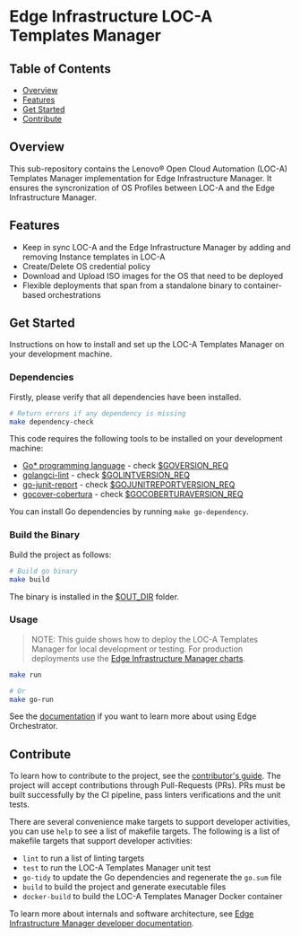 # Edge Infrastructure LOC-A Templates Manager

## Table of Contents

- [Overview](#overview)
- [Features](#features)
- [Get Started](#get-started)
- [Contribute](#contribute)

## Overview

This sub-repository contains the Lenovo® Open Cloud Automation (LOC-A) Templates Manager implementation for Edge
Infrastructure Manager.  It ensures the syncronization of OS Profiles between LOC-A and the Edge Infrastructure
Manager.

## Features

- Keep in sync LOC-A and the Edge Infrastructure Manager by adding and removing Instance templates in LOC-A
- Create/Delete OS credential policy
- Download and Upload ISO images for the OS that need to be deployed
- Flexible deployments that span from a standalone binary to container-based orchestrations

## Get Started

Instructions on how to install and set up the LOC-A Templates Manager on your development machine.

### Dependencies

Firstly, please verify that all dependencies have been installed.

```bash
# Return errors if any dependency is missing
make dependency-check
```

This code requires the following tools to be installed on your development machine:

- [Go\* programming language](https://go.dev) - check [$GOVERSION_REQ](../version.mk)
- [golangci-lint](https://github.com/golangci/golangci-lint) - check [$GOLINTVERSION_REQ](../version.mk)
- [go-junit-report](https://github.com/jstemmer/go-junit-report) - check [$GOJUNITREPORTVERSION_REQ](../version.mk)
- [gocover-cobertura](github.com/boumenot/gocover-cobertura) - check [$GOCOBERTURAVERSION_REQ](../version.mk)

You can install Go dependencies by running `make go-dependency`.

### Build the Binary

Build the project as follows:

```bash
# Build go binary
make build
```

The binary is installed in the [$OUT_DIR](../common.mk) folder.

### Usage

> NOTE: This guide shows how to deploy the LOC-A Templates Manager for local development or testing. For production
deployments use the [Edge Infrastructure Manager charts][inframanager-charts].

```bash
make run

# Or
make go-run
```

See the [documentation][user-guide-url] if you want to learn more about using Edge Orchestrator.

## Contribute

To learn how to contribute to the project, see the [contributor's guide][contributors-guide-url]. The project will
accept contributions through Pull-Requests (PRs). PRs must be built successfully by the CI pipeline, pass linters
verifications and the unit tests.

There are several convenience make targets to support developer activities, you can use `help` to see a list of makefile
targets. The following is a list of makefile targets that support developer activities:

- `lint` to run a list of linting targets
- `test` to run the LOC-A Templates Manager unit test
- `go-tidy` to update the Go dependencies and regenerate the `go.sum` file
- `build` to build the project and generate executable files
- `docker-build` to build the LOC-A Templates Manager Docker container

To learn more about internals and software architecture, see
[Edge Infrastructure Manager developer documentation][inframanager-dev-guide-url].

[user-guide-url]: https://docs.openedgeplatform.intel.com/edge-manage-docs/main/user_guide/get_started_guide/index.html
[inframanager-dev-guide-url]: https://docs.openedgeplatform.intel.com/edge-manage-docs/main/developer_guide/infra_manager/index.html
[contributors-guide-url]: https://docs.openedgeplatform.intel.com/edge-manage-docs/main/developer_guide/contributor_guide/index.html
[inframanager-charts]: https://github.com/open-edge-platform/infra-charts
